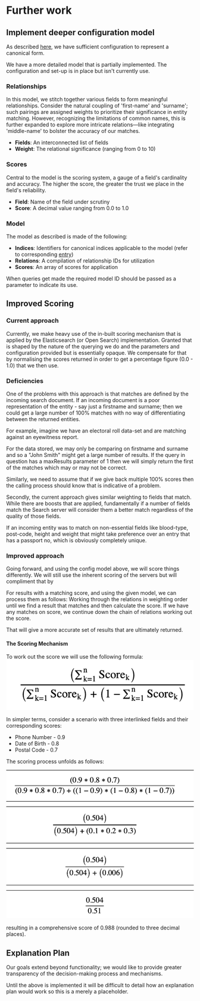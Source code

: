 # Further work

## Implement deeper configuration model

As described [here](canonical-config.md), we have sufficient configuration to represent a canonical form.

We have a more detailed model that is partially implemented. The configuration and set-up is in place but isn't 
currently use.


### Relationships
In this model, we stitch together various fields to form meaningful relationships. Consider the natural coupling of 
'first-name' and 'surname'; such pairings are assigned weights to prioritize their significance in entity matching. 
However, recognizing the limitations of common names, this is further expanded to explore more intricate 
relations—like integrating 'middle-name' to bolster the accuracy of our matches.

* **Fields**: An interconnected list of fields
* **Weight**: The relational significance (ranging from 0 to 10)

### Scores
Central to the model is the scoring system, a gauge of a field's cardinality and accuracy. The higher the score, the greater the trust we place in the field's reliability.

* **Field**: Name of the field under scrutiny
* **Score**: A decimal value ranging from 0.0 to 1.0


### Model
The model as described is made of the following:
* **Indices**: Identifiers for canonical indices applicable to the model (refer to corresponding [entry](canonical-config.md#index))
* **Relations**: A compilation of relationship IDs for utilization
* **Scores**: An array of scores for application

When queries get made the required model ID should be passed as a parameter to indicate its use.

## Improved Scoring
### Current approach
Currently, we make heavy use of the in-built scoring mechanism that is applied by the Elasticsearch (or Open Search)
implementation. Granted that is shaped by the nature of the querying we do and the parameters and configuration 
provided but is essentially opaque. We compensate for that by normalising the scores returned in order to get a 
percentage figure (0.0 - 1.0) that we then use.

### Deficiencies
One of the problems with this approach is that matches are defined by the incoming search document. If an incoming 
document is a poor representation of the entity - say just a firstname and surname; then we could get a large number 
of 100% matches with no way of differentiating between the returned entities. 

For example, imagine we have an electoral roll data-set and are matching against an eyewitness report.

For the data stored, we may only be comparing on firstname and surname and so a "John Smith" might get a large 
number of results. If the query in question has a maxResults parameter of 1 then we will simply return the first of 
the matches which may or may not be correct.

Similarly, we need to assume that if we give back multiple 100% scores then the calling process should know that is 
indicative of a problem.

Secondly, the current approach gives similar weighting to fields that match. While there are boosts that are applied,
fundamentally if a number of fields match the Search server will consider them a better match regardless of the 
quality of those fields. 

If an incoming entity was to match on non-essential fields like blood-type, post-code, height and weight
that might take preference over an entry that has a passport no, which is obviously completely unique.

### Improved approach
Going forward, and using the config model above, we will score things differently.  We will still use the inherent 
scoring of the servers but will compliment that by 

For results with a matching score, and using the given model, we can process them as follows:
Working through the relations in weighting order until we find a result that matches and then calculate the score. 
If we have any matches on score, we continue down the chain of relations working out the score.

That will give a more accurate set of results that are ultimately returned.

#### The Scoring Mechanism
To work out the score we will use the following formula:
![Formula](images/scoring_formula.png)

In simpler terms, consider a scenario with three interlinked fields and their corresponding scores:
* Phone Number - 0.9
* Date of Birth - 0.8
* Postal Code - 0.7

The scoring process unfolds as follows:

![Formula](images/scoring_formula_2.png)

resulting in a comprehensive score of 0.988 (rounded to three decimal places).

## Explanation Plan 
Our goals extend beyond functionality; we would like to provide greater transparency of the decision-making process 
and mechanisms.

Until the above is implemented it will be difficult to detail how an explanation plan would work so this is a 
merely a placeholder. 
